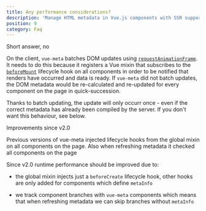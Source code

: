 ```yaml
---
title: Any performance considerations?
description: 'Manage HTML metadata in Vue.js components with SSR support for Nuxt.js!'
position: 9
category: Faq
---
```


Short answer, no

On the client, `vue-meta` batches DOM updates using [`requestAnimationFrame`](https://developer.mozilla.org/en-US/docs/Web/API/window/requestAnimationFrame). It needs to do this because it registers a Vue mixin that subscribes to the [`beforeMount`](https://vuejs.org/api/#beforeMount) lifecycle hook on all components in order to be notified that renders have occurred and data is ready. If `vue-meta` did not batch updates, the DOM metadata would be re-calculated and re-updated for every component on the page in quick-succession.

Thanks to batch updating, the update will only occurr once - even if the correct metadata has already been compiled by the server. If you don't want this behaviour, see below.

<alert type="info">

  Improvements since v2.0

  Previous versions of vue-meta injected lifecycle hooks from the global mixin on all components on the page. Also when refreshing metadata it checked all components on the page

  Since v2.0 runtime performance should be improved due to:

  - the global mixin injects just a `beforeCreate` lifecycle hook, other hooks are only added for components which define `metaInfo`

  - we track component branches with `vue-meta` components which means that when refreshing metadata we can skip branches without `metaInfo`

</alert>